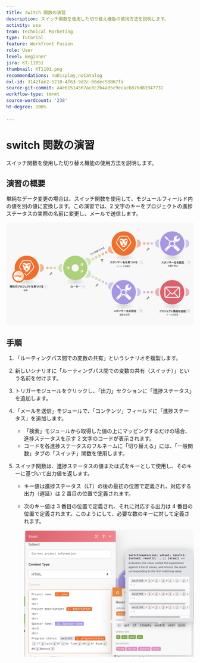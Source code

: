 ```yaml
---
title: switch 関数の演習
description: スイッチ関数を使用した切り替え機能の使用方法を説明します。
activity: use
team: Technical Marketing
type: Tutorial
feature: Workfront Fusion
role: User
level: Beginner
jira: KT-11051
thumbnail: KT1101.png
recommendations: noDisplay,noCatalog
exl-id: 3142fae2-5210-4f63-9d2c-66dec58867fa
source-git-commit: a4e61514567ac8c2b4ad5c9ecacb87bd83947731
workflow-type: tm+mt
source-wordcount: '238'
ht-degree: 100%

---
```


# switch 関数の演習

スイッチ関数を使用した切り替え機能の使用方法を説明します。

## 演習の概要

単純なデータ変更の場合は、スイッチ関数を使用して、モジュールフィールド内の値を別の値に変換します。この演習では、2 文字のキーをプロジェクトの進捗ステータスの実際の名前に変更し、メールで送信します。

![スイッチ関数の画像 1](../12-exercises/assets/switch-function-walkthrough-1.png)

## 手順

1. 「ルーティングパス間での変数の共有」というシナリオを複製します。
1. 新しいシナリオに「ルーティングパス間での変数の共有（スイッチ）」という名前を付けます。
1. トリガーモジュールをクリックし、「出力」セクションに「進捗ステータス」を追加します。
1. 「メールを送信」モジュールで、「コンテンツ」フィールドに「進捗ステータス」を追加します。

   + 「検索」モジュールから取得した値の上にマッピングするだけの場合、進捗ステータスを示す 2 文字のコードが表示されます。
   + コードを各進捗ステータスのフルネームに「切り替える」には、「一般関数」タブの「スイッチ」関数を使用します。

1. スイッチ関数は、進捗ステータスの値または式をキーとして使用し、そのキーに基づいて出力値を返します。

   + キー値は進捗ステータス（LT）の後の最初の位置で定義され、対応する出力（遅延）は 2 番目の位置で定義されます。
   + 次のキー値は 3 番目の位置で定義され、それに対応する出力は 4 番目の位置で定義されます。このようにして、必要な数のキーに対して定義されます。

     ![スイッチ関数の画像 2](../12-exercises/assets/switch-function-walkthrough-2.png)
